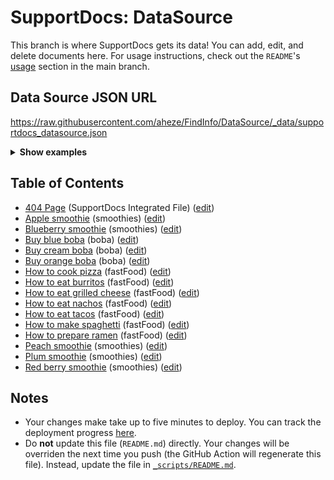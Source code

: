 # SupportDocs: DataSource
This branch is where SupportDocs gets its data! You can add, edit, and delete documents here. For usage instructions, check out the `README`'s [usage](https://github.com/aheze/SupportDocs#using-the-github-repo) section in the main branch.

## Data Source JSON URL
<a href="https://raw.githubusercontent.com/aheze/FindInfo/DataSource/_data/supportdocs_datasource.json">https://raw.githubusercontent.com/aheze/FindInfo/DataSource/_data/supportdocs_datasource.json</a> 

<details>  
<summary><strong>Show examples</strong></summary>

<hr>

### SwiftUI
```swift
struct SwiftUIExampleView_MinimalCode: View {
    let dataSource = URL(string: "https://raw.githubusercontent.com/aheze/FindInfo/DataSource/_data/supportdocs_datasource.json")!
    @State var supportDocsPresented = false
    
    var body: some View {
        Button("Present SupportDocs from SwiftUI!") { supportDocsPresented = true }
        .sheet(isPresented: $supportDocsPresented, content: {
            SupportDocsView(dataSource: dataSource, isPresented: $supportDocsPresented)
        })
    }
}
```

### UIKit
```swift
class UIKitExampleController_MinimalCode: UIViewController {
    /**
    Connect this inside the storyboard.
    
    This is just for demo purposes, so it's not connected yet.
    */
    @IBAction func presentButtonPressed(_ sender: Any) {
        let dataSource = URL(string: "https://raw.githubusercontent.com/aheze/FindInfo/DataSource/_data/supportdocs_datasource.json")!
    
        let supportDocsViewController = SupportDocsViewController(dataSource: dataSource)
        self.present(supportDocsViewController, animated: true, completion: nil)
    }
}
```

<hr>

</details>

## Table of Contents
- [404 Page](https://aheze.github.io/FindInfo/404) (SupportDocs Integrated File) ([edit](https://github.com/aheze/FindInfo/edit/DataSource/FindInfo/404.md))
- [Apple smoothie](https://aheze.github.io/FindInfo/Sample-Smoothies/Apple) (smoothies) ([edit](https://github.com/aheze/FindInfo/edit/DataSource/Sample-Smoothies/Apple.md))
- [Blueberry smoothie](https://aheze.github.io/FindInfo/Sample-Smoothies/Blueberry) (smoothies) ([edit](https://github.com/aheze/FindInfo/edit/DataSource/Sample-Smoothies/Blueberry.md))
- [Buy blue boba](https://aheze.github.io/FindInfo/Lists/BuyBlueBoba) (boba) ([edit](https://github.com/aheze/FindInfo/edit/DataSource/Lists/BuyBlueBoba.md))
- [Buy cream boba](https://aheze.github.io/FindInfo/Lists/BuyCreamBoba) (boba) ([edit](https://github.com/aheze/FindInfo/edit/DataSource/Lists/BuyCreamBoba.md))
- [Buy orange boba](https://aheze.github.io/FindInfo/Lists/BuyOrangeBoba) (boba) ([edit](https://github.com/aheze/FindInfo/edit/DataSource/Lists/BuyOrangeBoba.md))
- [How to cook pizza](https://aheze.github.io/FindInfo/Sample-FastFood/HowToCookPizza) (fastFood) ([edit](https://github.com/aheze/FindInfo/edit/DataSource/Sample-FastFood/HowToCookPizza.md))
- [How to eat burritos](https://aheze.github.io/FindInfo/Sample-FastFood/HowToEatBurritos) (fastFood) ([edit](https://github.com/aheze/FindInfo/edit/DataSource/Sample-FastFood/HowToEatBurritos.md))
- [How to eat grilled cheese](https://aheze.github.io/FindInfo/Sample-FastFood/HowToEatGrilledCheese) (fastFood) ([edit](https://github.com/aheze/FindInfo/edit/DataSource/Sample-FastFood/HowToEatGrilledCheese.md))
- [How to eat nachos](https://aheze.github.io/FindInfo/Sample-FastFood/HowToEatNachos) (fastFood) ([edit](https://github.com/aheze/FindInfo/edit/DataSource/Sample-FastFood/HowToEatNachos.md))
- [How to eat tacos](https://aheze.github.io/FindInfo/Sample-FastFood/HowToEatTacos) (fastFood) ([edit](https://github.com/aheze/FindInfo/edit/DataSource/Sample-FastFood/HowToEatTacos.md))
- [How to make spaghetti](https://aheze.github.io/FindInfo/Sample-FastFood/HowToMakeSpaghetti) (fastFood) ([edit](https://github.com/aheze/FindInfo/edit/DataSource/Sample-FastFood/HowToMakeSpaghetti.md))
- [How to prepare ramen](https://aheze.github.io/FindInfo/Sample-FastFood/HowToPrepareRamen) (fastFood) ([edit](https://github.com/aheze/FindInfo/edit/DataSource/Sample-FastFood/HowToPrepareRamen.md))
- [Peach smoothie](https://aheze.github.io/FindInfo/Sample-Smoothies/Peach) (smoothies) ([edit](https://github.com/aheze/FindInfo/edit/DataSource/Sample-Smoothies/Peach.md))
- [Plum smoothie](https://aheze.github.io/FindInfo/Sample-Smoothies/Plum) (smoothies) ([edit](https://github.com/aheze/FindInfo/edit/DataSource/Sample-Smoothies/Plum.md))
- [Red berry smoothie](https://aheze.github.io/FindInfo/Sample-Smoothies/RedBerries) (smoothies) ([edit](https://github.com/aheze/FindInfo/edit/DataSource/Sample-Smoothies/RedBerries.md))


## Notes
- Your changes make take up to five minutes to deploy. You can track the deployment progress [here](https://github.com/aheze/FindInfo/deployments/activity_log?environment=github-pages).
- Do **not** update this file (`README.md`) directly. Your changes will be overriden the next time you push (the GitHub Action will regenerate this file). Instead, update the file in [`_scripts/README.md`](https://github.com/aheze/FindInfo/edit/DataSource/_scripts/README.md). 
